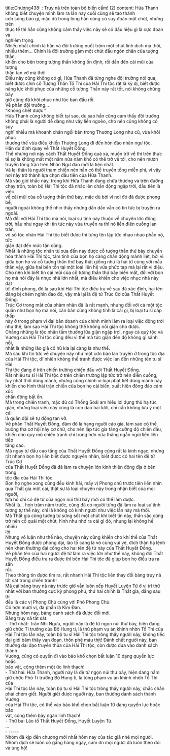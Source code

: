 title:Chương438: : Truy nã trên toàn bộ biển cấm! (2)
content:
Hứa Thanh không biết chuyện mình làm ra lần này cuối cùng sẽ tạo thành<br>cơn sóng bão gì, mặc dù trong lòng hắn cũng có suy đoán một chút, nhưng trên<br>thực tế thì hắn cũng không cảm thấy việc này sẽ có dấu hiệu gì là cực đoan và<br>nghiêm trọng.<br>Nhiều nhất chính là hắn và đội trưởng nuốt trộm một chút linh dịch mà thôi,<br>nhiều thêm... Chính là đội trưởng gặm một chút đầu ngón chân của tượng thần,<br>khiến cho bên trong tượng thần không ổn định, rồi dẫn đến cái mũi của tượng<br>thần tan vỡ mà thôi.<br>Điều này cũng không có gì, Hứa Thanh đã từng nghe đội trưởng nói qua,<br>biết được chín cỗ Tượng Thần Tổ Thi của Hải Thi tộc rất là kỳ dị, biết được<br>năng lực khôi phục của những cỗ tượng Thần này rất tốt, nói không chừng bây<br>giờ cũng đã khôi phục như lúc ban đầu rồi.<br>Về phần đội trưởng...<br>"Không chết được."<br>Hứa Thanh cũng không biết tại sao, dù sao hắn cũng cảm thấy đội trưởng<br>không phải là người dễ dàng như vậy liền ngoẻo, cho nên cũng không có suy<br>nghĩ nhiều mà khoanh chân ngồi bên trong Thương Long như cũ, vừa khôi phục<br>thương thế vừa điều khiển Thương Long đi đến hòn đảo nhân ngư tộc.<br>Hắn dự định quay về Thất Huyết Đồng.<br>Thế nhưng nơi này cách Thất Huyết Đồng quá xa, muốn trở về thì trên thực<br>tế sợ là không mất một năm nửa năm khó có thể trở về tới, cho nên mượn<br>truyền tống trận trên Nhân Ngư đảo mới là tiện nhất.<br>Vả lại thân là người tham chiến nên hắn có thể truyền tống miễn phí, vì vậy<br>nơi này trở thành lựa chọn đầu tiên của Hứa Thanh.<br>Mà vào giờ khắc này, trong khi Hứa Thanh đang chữa thương và trên đường<br>chạy trốn, toàn bộ Hải Thi tộc đã nhấc lên chấn động ngập trời, đầu tiên là việc<br>về cái mũi của cỗ tượng thần thứ bảy, mặc dù bởi vì nơi đó đã được phong bế,<br>người ngoài không thể nhìn thấy nhưng dần dần vẫn có tin tức bị truyền ra<br>ngoài.<br>Mà đối với Hải Thi tộc mà nói, loại sự tình này thuộc về chuyện lớn động<br>trời, hầu như ngay khi tin tức này vừa truyền ra thì nó liền điên cuồng lan tràn,<br>vô số tộc nhân Hải Thi tộc biết được thì từng tên lập tức nhao nhao phẫn nộ, tức<br>giận đạt đến mức tận cùng.<br>Nhất là những tộc nhân từ xưa đến nay được cỗ tượng thần thứ bảy chuyển<br>hóa thành Hải Thi tộc, tâm tình của bọn họ càng chấn động mãnh liệt, bởi vì<br>giữa bọn họ và cỗ tượng thần thứ bảy thật giống như là hài tử cùng với mẫu<br>thân vậy, giữa hai bên tồn tại một loại liên hệ vừa phức tạp mà lại rất vi diệu.<br>Cho nên khi biết tin cái mũi của cỗ tượng thần thứ bảy biến mất, đối với bọn<br>họ mà nói đây là nhục nhã lớn nhất, mà điều khiến cho việc nhục nhã này đạt<br>tới đỉnh phong, đó là sau khi Hải Thi tộc điều tra về sau đã xác định, hai tên<br>đáng bị chém nghìn đao đó, vậy mà lại là đệ tử Trúc Cơ của Thất Huyết Đồng.<br>Trúc Cơ trong mắt của phàm nhân đã là rất mạnh, nhưng đối với cả một tộc<br>quần như bọn họ mà nói, căn bản cũng không tính là cái gì, bị loại tu sĩ cấp thấp<br>này ở trong phạm vi đại bản doanh của chính mình làm ra loại việc động trời<br>như thế, làm sao Hải Thi tộc không thể không nổi giận cho được.<br>Chẳng những là tộc nhân tầm thường lửa giận ngập trời, ngay cả quý tộc và<br>Vương của Hải Thi tộc cũng đều vì thế mà tức giận đến độ không gì sánh nổi,<br>nhất là những lão già cổ hủ kia lại càng là như thế.<br>Mà sau khi tin tức về chuyện này như một cơn bão lan truyền ở trong tộc địa<br>của Hải Thi tộc, dĩ nhiên không thể tránh được việc lan đến những tên tu sĩ Hải<br>Thi tộc đang ở trên chiến trường chiến đấu với Thất Huyết Đồng.<br>Rất nhiều tu sĩ Hải Thi tộc ở trên chiến trường lập tức trở nên điên cuồng,<br>tuy nhất thời dũng mãnh, nhưng cũng chính vì loại phát tiết dũng mãnh này<br>khiến cho hình thái trận chiến của bọn họ cải biến, xuất hiện đông đảo cảm xúc<br>chấn động bất ổn.<br>Mà trong chiến tranh, mặc dù có Thống Soái am hiểu lợi dụng thủ hạ tức<br>giận, nhưng loại việc này cũng là con dao hai lưỡi, chỉ cần không lưu ý một cái<br>là quân đội sẽ tự động tan vỡ.<br>Về phần Thất Huyết Đồng, đám đó là hạng người cáo già, làm sao có thể<br>buông tha cơ hội này cơ chứ, cho nên lập tức gia tăng cường độ chiến đấu,<br>khiến cho quy mô chiến tranh chỉ trong hơn nửa tháng ngắn ngủi liền liên tiếp<br>tăng cao.<br>Mà ngay từ đầu cao tầng của Thất Huyết Đồng cũng rất là kinh ngạc, nhưng<br>rất nhanh bọn họ liền biết được nguyên nhân, biết được có hai tên đệ tử Trúc Cơ<br>của Thất Huyết Đồng đã đã làm ra chuyện lớn kinh thiên động địa ở bên trong<br>tộc địa của Hải Thi tộc.<br>Bọn họ nghe xong cũng đều kinh hãi, mấy vị Phong chủ trước tiên liền nhìn<br>qua Thất gia một cái, thật sự là loại chuyện này trong nhận biết của mọi người,<br>tựa hồ chỉ có đệ tử của ngọn núi thứ bảy mới có thể làm được.<br>Nhất là... hơn trăm năm trước, cũng đã có người từng đã làm ra loại sự tình<br>tương tự thế này, chỉ là không có kinh người như việc lần này mà thôi.<br>Mà Thất gia cũng tương tự sửng sốt một chút khi biết tin này, thần sắc cũng<br>trở nên cổ quái một chút, hình như nhớ ra cái gì đó, nhưng lại không hề nhiều<br>lời.<br>Nhưng vô luận như thế nào, chuyện này cũng khiến cho khí thế của Thất<br>Huyết Đồng được phóng đại, lão tổ càng là vô cùng vui vẻ, đích thân hạ lệnh<br>nên khen thưởng đại công cho hai tên đệ tử này của Thất Huyết Đồng.<br>Về phần tên của hai người đệ tử làm ra việc lớn như thế này, không đợi Thất<br>Huyết Đồng điều tra ra được thì bên Hải Thi tộc đã giúp bọn họ điều tra ra sẵn<br>rồi.<br>Theo thông tin được tìm ra, rất nhanh Hải Thi tộc liền thay đổi bảng truy nã<br>tất sát trong chiến tranh!<br>Mà cái bảng truy nã này trước giờ vẫn luôn xếp Huyết Luyện Tử ở vị trí thứ<br>nhất với ban thưởng cực kỳ phong phú, thứ hai chính là Thất gia, đằng sau thì<br>đều là các vị Phong Chủ cùng với Phó Phong Chủ.<br>Có hơn mười vị, đa phần là Kim Đan.<br>Nhưng hôm nay, bảng danh sách đã được đổi mới.<br>Bảng truy nã tất sát.<br>- Thứ nhất: Trần Nhị Ngưu, người này là đệ tử ngọn núi thứ bảy, hiện đang<br>giữ chức Ti trưởng của Bộ Hung ti, là thủ phạm vụ án khinh nhờn Tổ Thi của<br>Hải Thi tộc lần này, toàn bộ tu sĩ Hải Thi tộc trông thấy người này, không tiếc<br>đại giới băm thây vạn đoạn, thôn phệ máu thịt! Đánh chết người này, ban<br>thưởng đại đạo truyền thừa của Hải Thi tộc, còn được đưa vào danh sách thành<br>Vương, cũng có quyền đi vào bảo khố chọn bất luận 10 dạng quyền lực hoặc<br>bảo vật, cộng thêm một ức linh thạch!<br>- Thứ hai: Hứa Thanh, người này là đệ tử ngọn núi thứ bảy, hiện đang nắm<br>giữ chức Phó Ti trưởng Bộ Hung ti, là tòng phạm vụ án khinh nhờn Tổ Thi của<br>Hải Thi tộc lần này, toàn bộ tu sĩ Hải Thi tộc trông thấy người này, chắc chắn<br>phải chém giết. Người giết được người này, ban thưởng danh sách thành Vương<br>của Hải Thi tộc, có thể vào bảo khố chọn bất luận 10 dạng quyền lực hoặc bảo<br>vật, cộng thêm bảy ngàn linh thạch!<br>- Thứ ba: Lão tổ Thất Huyết Đồng, Huyết Luyện Tử.<br>…<br>- -----<br>Nhóm đã kịp đến chương mới nhất hôm nay của tác giả nhé mọi người.<br>Nhóm dịch sẽ luôn cố gắng hàng ngày, cảm ơn mọi người đã luôn theo dõi<br>và ủng hộ!